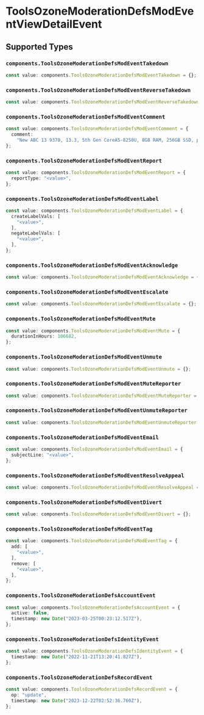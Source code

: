 # ToolsOzoneModerationDefsModEventViewDetailEvent


## Supported Types

### `components.ToolsOzoneModerationDefsModEventTakedown`

```typescript
const value: components.ToolsOzoneModerationDefsModEventTakedown = {};
```

### `components.ToolsOzoneModerationDefsModEventReverseTakedown`

```typescript
const value: components.ToolsOzoneModerationDefsModEventReverseTakedown = {};
```

### `components.ToolsOzoneModerationDefsModEventComment`

```typescript
const value: components.ToolsOzoneModerationDefsModEventComment = {
  comment:
    "New ABC 13 9370, 13.3, 5th Gen CoreA5-8250U, 8GB RAM, 256GB SSD, power UHD Graphics, OS 10 Home, OS Office A & J 2016",
};
```

### `components.ToolsOzoneModerationDefsModEventReport`

```typescript
const value: components.ToolsOzoneModerationDefsModEventReport = {
  reportType: "<value>",
};
```

### `components.ToolsOzoneModerationDefsModEventLabel`

```typescript
const value: components.ToolsOzoneModerationDefsModEventLabel = {
  createLabelVals: [
    "<value>",
  ],
  negateLabelVals: [
    "<value>",
  ],
};
```

### `components.ToolsOzoneModerationDefsModEventAcknowledge`

```typescript
const value: components.ToolsOzoneModerationDefsModEventAcknowledge = {};
```

### `components.ToolsOzoneModerationDefsModEventEscalate`

```typescript
const value: components.ToolsOzoneModerationDefsModEventEscalate = {};
```

### `components.ToolsOzoneModerationDefsModEventMute`

```typescript
const value: components.ToolsOzoneModerationDefsModEventMute = {
  durationInHours: 106682,
};
```

### `components.ToolsOzoneModerationDefsModEventUnmute`

```typescript
const value: components.ToolsOzoneModerationDefsModEventUnmute = {};
```

### `components.ToolsOzoneModerationDefsModEventMuteReporter`

```typescript
const value: components.ToolsOzoneModerationDefsModEventMuteReporter = {};
```

### `components.ToolsOzoneModerationDefsModEventUnmuteReporter`

```typescript
const value: components.ToolsOzoneModerationDefsModEventUnmuteReporter = {};
```

### `components.ToolsOzoneModerationDefsModEventEmail`

```typescript
const value: components.ToolsOzoneModerationDefsModEventEmail = {
  subjectLine: "<value>",
};
```

### `components.ToolsOzoneModerationDefsModEventResolveAppeal`

```typescript
const value: components.ToolsOzoneModerationDefsModEventResolveAppeal = {};
```

### `components.ToolsOzoneModerationDefsModEventDivert`

```typescript
const value: components.ToolsOzoneModerationDefsModEventDivert = {};
```

### `components.ToolsOzoneModerationDefsModEventTag`

```typescript
const value: components.ToolsOzoneModerationDefsModEventTag = {
  add: [
    "<value>",
  ],
  remove: [
    "<value>",
  ],
};
```

### `components.ToolsOzoneModerationDefsAccountEvent`

```typescript
const value: components.ToolsOzoneModerationDefsAccountEvent = {
  active: false,
  timestamp: new Date("2023-03-25T00:23:12.517Z"),
};
```

### `components.ToolsOzoneModerationDefsIdentityEvent`

```typescript
const value: components.ToolsOzoneModerationDefsIdentityEvent = {
  timestamp: new Date("2022-11-21T13:20:41.827Z"),
};
```

### `components.ToolsOzoneModerationDefsRecordEvent`

```typescript
const value: components.ToolsOzoneModerationDefsRecordEvent = {
  op: "update",
  timestamp: new Date("2023-12-22T02:52:36.760Z"),
};
```

